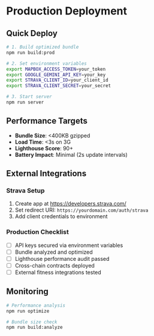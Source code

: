 # Production Deployment

## Quick Deploy

```bash
# 1. Build optimized bundle
npm run build:prod

# 2. Set environment variables
export MAPBOX_ACCESS_TOKEN=your_token
export GOOGLE_GEMINI_API_KEY=your_key
export STRAVA_CLIENT_ID=your_client_id
export STRAVA_CLIENT_SECRET=your_secret

# 3. Start server
npm run server
```

## Performance Targets

- **Bundle Size**: <400KB gzipped
- **Load Time**: <3s on 3G
- **Lighthouse Score**: 90+
- **Battery Impact**: Minimal (2s update intervals)

## External Integrations

### Strava Setup
1. Create app at https://developers.strava.com/
2. Set redirect URI: `https://yourdomain.com/auth/strava`
3. Add client credentials to environment

### Production Checklist
- [ ] API keys secured via environment variables
- [ ] Bundle analyzed and optimized
- [ ] Lighthouse performance audit passed
- [ ] Cross-chain contracts deployed
- [ ] External fitness integrations tested

## Monitoring

```bash
# Performance analysis
npm run optimize

# Bundle size check
npm run build:analyze
```
